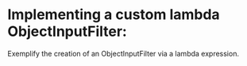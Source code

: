 # Implementing a custom lambda ObjectInputFilter:
Exemplify the creation of an ObjectInputFilter via a lambda expression.